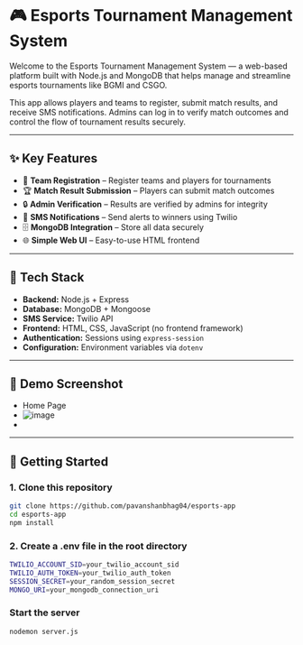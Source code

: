 # 🎮 Esports Tournament Management System

Welcome to the Esports Tournament Management System — a web-based platform built with Node.js and MongoDB that helps manage and streamline esports tournaments like BGMI and CSGO.

This app allows players and teams to register, submit match results, and receive SMS notifications. Admins can log in to verify match outcomes and control the flow of tournament results securely.

---

## ✨ Key Features

- 📝 **Team Registration** – Register teams and players for tournaments
- 🏆 **Match Result Submission** – Players can submit match outcomes
- 🔒 **Admin Verification** – Results are verified by admins for integrity
- 📱 **SMS Notifications** – Send alerts to winners using Twilio
- 🗄️ **MongoDB Integration** – Store all data securely
- 🌐 **Simple Web UI** – Easy-to-use HTML frontend

---

## 🧰 Tech Stack

- **Backend:** Node.js + Express
- **Database:** MongoDB + Mongoose
- **SMS Service:** Twilio API
- **Frontend:** HTML, CSS, JavaScript (no frontend framework)
- **Authentication:** Sessions using `express-session`
- **Configuration:** Environment variables via `dotenv`

---
## 📸 Demo Screenshot
- Home Page
- ![image](https://github.com/user-attachments/assets/18e7c5ee-7b4a-4642-863d-60c8ef6c0657)
- 





---

## 🚀 Getting Started

### 1. Clone this repository

```bash
git clone https://github.com/pavanshanbhag04/esports-app
cd esports-app
npm install

```
### 2. Create a .env file in the root directory
```bash
TWILIO_ACCOUNT_SID=your_twilio_account_sid
TWILIO_AUTH_TOKEN=your_twilio_auth_token
SESSION_SECRET=your_random_session_secret
MONGO_URI=your_mongodb_connection_uri

```

### Start the server
```bash
nodemon server.js
```

